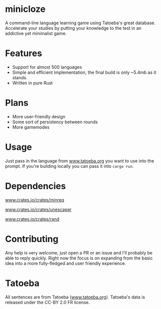 # minicloze
A command-line language learning game using Tatoeba's great database. Accelerate your studies by putting your knowledge to the test in an addictive yet minimalist game.

# Features
- Support for almost 500 languages
- Simple and efficient implementation, the final build is only ~5.4mb as it stands.
- Written in pure Rust

# Plans
- More user-friendly design
- Some sort of persistency between rounds
- More gamemodes

# Usage
Just pass in the language from www.tatoeba.org you want to use into the prompt. If you're building locally you can pass it into `cargo run`.

# Dependencies
www.crates.io/crates/minreq

www.crates.io/crates/unescaper

www.crates.io/crates/rand

# Contributing
Any help is very welcome, just open a PR or an issue and I'll probably be able to reply quickly. Right now the focus is on expanding from the basic idea into a more fully-fledged and user friendly experience.

# Tatoeba
All sentences are from Tatoeba (www.tatoeba.org). Tatoeba's data is released under the CC-BY 2.0 FR license.
